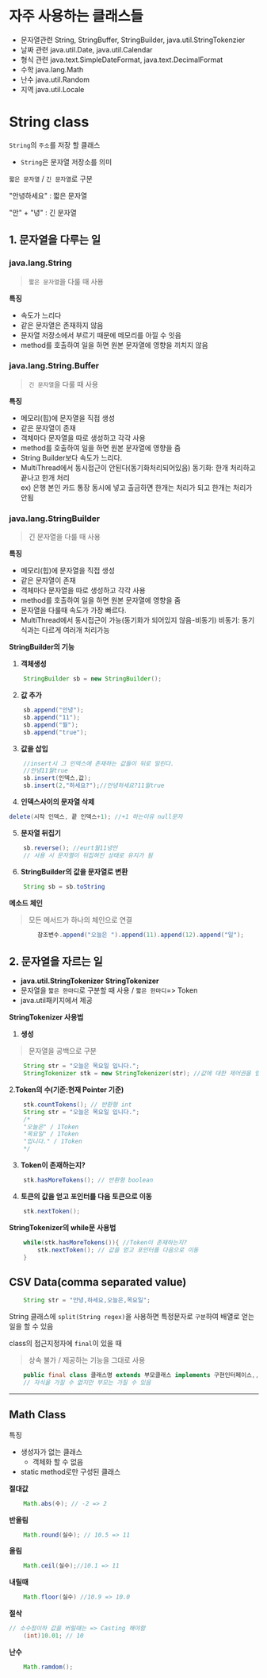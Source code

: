 # 자주 사용하는 클래스들
- 문자열관련
	String, StringBuffer, StringBuilder, java.util.StringTokenzier
- 날짜 관련
	java.util.Date, java.util.Calendar
- 형식 관련
	java.text.SimpleDateFormat, java.text.DecimalFormat
- 수학
	java.lang.Math
- 난수
	java.util.Random
- 지역
	java.util.Locale

# String class
`String`의 `주소`를 저장 할 클래스
- `String`은 문자열 저장소를 의미

`짧은 문자열` / `긴 문자열`로  구분

"안녕하세요" : 짧은 문자열

"안" + "녕" : 긴 문자열

## 1. 문자열을 다루는 일

### java.lang.String
>  `짧은 문자열`을 다룰 때 사용

**특징**
- 속도가 느리다
- 같은 문자열은 존재하지 않음
- 문자열 저장소에서 부르기 때문에 메모리를 아낄 수 잇음
- method를 호출하여 일을 하면 원본 문자열에 영향을 끼치지 않음

### java.lang.String.Buffer
> `긴 문자열`을 다룰 때 사용

**특징**<br>

- 메모리(힙)에 문자열을 직접 생성
- 같은 문자열이 존재
- 객체마다 문자열을 따로 생성하고 각각 사용
- method를 호출하여 일을 하면 원본 문자열에 영향을 줌
- String Builder보다 속도가 느리다.
- MultiThread에서 동시접근이 안된다(동기화처리되어있음)
동기화: 한개 처리하고 끝나고 한개 처리<br>
ex) 은행 본인 카드 통장 동시에 넣고 출금하면 한개는 처리가 되고 한개는 처리가 안됨

### java.lang.StringBuilder
> 긴 문자열을 다룰 때 사용

**특징**<br>

- 메모리(힙)에 문자열을 직접 생성<br>
- 같은 문자열이 존재<br>
- 객체마다 문자열을 따로 생성하고 각각 사용<br>
- method를 호출하여 일을 하면 원본 문자열에 영향을 줌
- 문자열을 다룰때 속도가 가장 빠르다.
- MultiThread에서 동시접근이 가능(동기화가 되어있지 않음-비동기)
비동기: 동기식과는 다르게 여러개 처리가능

**StringBuilder의 기능**
1. **객체생성**
```java
    StringBuilder sb = new StringBuilder();
```

2. **값 추가**
```java
    sb.append("안녕");
    sb.append("11");
    sb.append("월");
    sb.append("true");
```
3. **값을 삽입**
```java
    //insert시 그 인덱스에 존재하는 값들이 뒤로 밀린다.
    //안녕11월true
    sb.insert(인덱스,값);
    sb.insert(2,"하세요?");//안녕하세요?11월true
```

4. **인덱스사이의 문자열 삭제**
```java
delete(시작 인덱스, 끝 인덱스+1); //+1 하는이유 null문자
```

5. **문자열 뒤집기**
```java
    sb.reverse(); //eurt월11녕안
    // 사용 시 문자열이 뒤집혀진 상태로 유지가 됨
```

6. **StringBuilder의 값을 문자열로 변환**
```java
    String sb = sb.toString
```

**메소드 체인**
> 모든 메서드가 하나의 체인으로 연결
```java
		참조변수.append("오늘은 ").append(11).append(12).append("일");
```

## 2. 문자열을 자르는 일
- **java.util.StringTokenizer**
**StringTokenizer**
- 문자열을 `짧은 한마디`로 구분할 때 사용 / `짧은 한마디`=> Token
- java.util패키지에서 제공

**StringTokenizer 사용법**
1. **생성**
> 문자열을 공백으로 구분
```java
    String str = "오늘은 목요일 입니다.";
    StringTokenizer stk = new StringTokenizer(str); //값에 대한 제어권을 얻는다.
```

2.**Token의 수(기준:현재 Pointer 기준)**
```java
	stk.countTokens(); // 반환형 int
    String str = "오늘은 목요일 입니다.";
    /*
    "오늘은" / 1Token
    "목요일" / 1Token
    "입니다." / 1Token
    */
```
3. **Token이 존재하는지?**
```java
    stk.hasMoreTokens(); // 반환형 boolean
```

4. **토큰의 값을 얻고 포인터를 다음 토큰으로 이동**
```java
    stk.nextToken(); 
```
**StringTokenizer의 while문 사용법**
```java
    while(stk.hasMoreTokens()){ //Token이 존재하는지?
        stk.nextToken(); // 값을 얻고 포인터를 다음으로 이동 
    }

```
## CSV Data(comma separated value)
```java
    String str = "안녕,하세요,오늘은,목요일";
```

String 클래스에 `split(String regex)`을 사용하면 특정문자로 `구분`하여 배열로 얻는 일을 할 수 있음


class의 접근지정자에 `final`이 있을 때
> 상속 불가 / 제공하는 기능을 그대로 사용
```java
    public final class 클래스명 extends 부모클래스 implements 구현인터페이스,,,{ }
    // 자식을 가질 수 없지만 부모는 가질 수 있음
```
---
## Math Class
특징
- 생성자가 없는 클래스
    - 객체화 할 수 없음
- static method로만 구성된 클래스

**절대값**
```java
    Math.abs(수); // -2 => 2
```

**반올림**
```java
    Math.round(실수); // 10.5 => 11
```

**올림**
```java
    Math.ceil(실수);//10.1 => 11
```

**내릴때**
```java
    Math.floor(실수) //10.9 => 10.0
```

**절삭**
```java
// 소수점이하 값을 버릴때는 => Casting 해야함
    (int)10.01; // 10
```

**난수**
```java
    Math.ramdom(); 
```